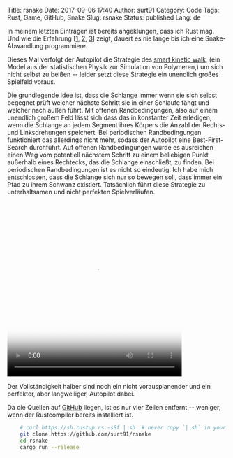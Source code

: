 Title: rsnake
Date: 2017-09-06 17:40
Author: surt91
Category: Code
Tags: Rust, Game, GitHub, Snake
Slug: rsnake
Status: published
Lang: de

In meinem letzten Einträgen ist bereits angeklungen, dass ich Rust mag. Und wie
die Erfahrung [[1]({filename}/snake.md), [2]({filename}/pysnake.md), [3]({filename}/msnake.md)]
zeigt, dauert es nie lange bis ich eine Snake-Abwandlung programmiere.

Dieses Mal verfolgt der Autopilot die Strategie des [smart kinetic walk](https://doi.org/10.1103/PhysRevB.31.2993),
(ein Model aus der statistischen Physik zur Simulation von Polymeren,)
um sich nicht selbst zu beißen -- leider setzt diese Strategie ein unendlich
großes Spielfeld voraus.

Die grundlegende Idee ist, dass die Schlange immer wenn sie sich selbst begegnet
prüft welcher nächste Schritt sie in einer Schlaufe fängt und welcher nach außen
führt. Mit offenen Randbedingungen, also auf einem unendlich großem Feld lässt
sich dass das in konstanter Zeit erledigen, wenn die Schlange an jedem Segment
ihres Körpers die Anzahl der Rechts- und Linksdrehungen speichert. Bei
periodischen Randbedingungen funktioniert das allerdings nicht mehr, sodass der
Autopilot eine Best-First-Search durchführt. Auf offenen Randbedingungen würde
es ausreichen einen Weg vom potentiell nächstem Schritt zu einem beliebigen
Punkt außerhalb eines Rechtecks, das die Schlange einschließt, zu finden.
Bei periodischen Randbedingungen ist es nicht so eindeutig. Ich habe mich
entschlossen, dass die Schlange sich nur so bewegen soll, dass immer ein Pfad
zu ihrem Schwanz existiert. Tatsächlich führt diese Strategie zu unterhaltsamen
und nicht perfekten Spielverläufen.

<video controls loop autoplay poster="/img/rsnake.png" width="400" height="400" class="fixed-size-400">
<source src="/vid/rsnake.mp4" type="video/mp4">
Your browser does not support the video tag.
</video>

Der Vollständigkeit halber sind noch ein nicht vorausplanender und ein
perfekter, aber langweiliger, Autopilot dabei.

Da die Quellen auf [GitHub](https://github.com/surt91/rsnake) liegen, ist
es nur vier Zeilen entfernt -- weniger, wenn der Rustcompiler bereits installiert
ist.

```bash
    # curl https://sh.rustup.rs -sSf | sh  # never copy `| sh` in your terminal
    git clone https://github.com/surt91/rsnake
    cd rsnake
    cargo run --release
```
